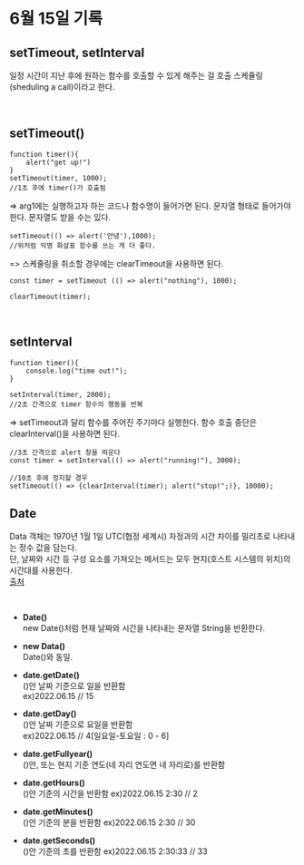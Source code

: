 # 6월 15일 기록

## **setTimeout, setInterval**

일정 시간이 지난 후에 원하는 함수를 호출할 수 있게 해주는 걸 호출 스케쥴링(sheduling a call)이라고 한다.

<br>

## **setTimeout()**

```
function timer(){
    alert("get up!")
}
setTimeout(timer, 1000);
//1초 후에 timer()가 호출됨
```

=> arg1에는 실행하고자 하는 코드나 함수명이 들어가면 된다. 문자열 형태로 들어가야한다. 문자열도 받을 수는 있다.

```
setTimeout(() => alert('안녕'),1000);
//위처럼 익명 화살표 함수를 쓰는 게 더 좋다.
```

=> 스케줄링을 취소할 경우에는 clearTimeout을 사용하면 된다.

```
const timer = setTimeout (() => alert("nothing"), 1000);

clearTimeout(timer);
```

<br>

## **setInterval**

```
function timer(){
    console.log("time out!");
}

setInterval(timer, 2000);
//2초 간격으로 timer 함수의 행동을 반복

```

=> setTimeout과 달리 함수를 주어진 주기마다 실행한다. 함수 호출 중단은 clearInterval()을 사용하면 된다.

```
//3초 간격으로 alert 창을 띄운다
const timer = setInterval(() => alert("running!"), 3000);

//10초 후에 정지할 경우
setTimeout(() => {clearInterval(timer); alert("stop!";)}, 10000);
```

## **Date**

Data 객체는 1970년 1월 1일 UTC(협정 세계시) 자정과의 시간 차이를 밀리초로 나타내는 정수 값을 담는다. <br>
단, 날짜와 시간 등 구성 요소를 가져오는 메서드는 모두 현지(호스트 시스템의 위치)의 시간대를 사용한다. <br>
[출처](https://developer.mozilla.org/ko/docs/Web/JavaScript/Reference/Global_Objects/Date)

<br>

- **Date()** <br>
  new Date()처럼 현재 날짜와 시간을 나타내는 문자열 String을 반환한다.

- **new Data()** <br>
  Date()와 동일.

- **date.getDate()** <br>
  ()안 날짜 기준으로 일을 반환함<br>
  ex)2022.06.15 // 15

- **date.getDay()** <br>
  ()안 날짜 기준으로 요일을 반환함<br>
  ex)2022.06.15 // 4[일요일-토요일 : 0 - 6]

- **date.getFullyear()** <br>
  ()안, 또는 현지 기준 연도(네 자리 연도면 네 자리로)를 반환함

- **date.getHours()** <br>
  ()안 기준의 시간을 반환함
  ex)2022.06.15 2:30 // 2

- **date.getMinutes()** <br>
  ()안 기준의 분을 반환함
  ex)2022.06.15 2:30 // 30

- **date.getSeconds()** <br>
  ()안 기준의 초를 반환함
  ex)2022.06.15 2:30:33 // 33
